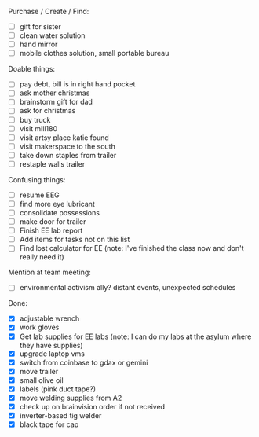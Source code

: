 Purchase / Create / Find:
- [ ] gift for sister
- [ ] clean water solution
- [ ] hand mirror
- [ ] mobile clothes solution, small portable bureau

Doable things:
- [ ] pay debt, bill is in right hand pocket
- [ ] ask mother christmas
- [ ] brainstorm gift for dad
- [ ] ask tor christmas
- [ ] buy truck
- [ ] visit mill180
- [ ] visit artsy place katie found
- [ ] visit makerspace to the south
- [ ] take down staples from trailer
- [ ] restaple walls trailer

Confusing things:
- [ ] resume EEG
- [ ] find more eye lubricant
- [ ] consolidate possessions
- [ ] make door for trailer
- [ ] Finish EE lab report
- [ ] Add items for tasks not on this list
- [ ] Find lost calculator for EE (note: I've finished the class now and don't really need it)

Mention at team meeting:
- [ ] environmental activism ally?  distant events, unexpected schedules

Done:
- [X] adjustable wrench
- [X] work gloves
- [X] Get lab supplies for EE labs (note: I can do my labs at the asylum where they have supplies)
- [X] upgrade laptop vms
- [X] switch from coinbase to gdax or gemini
- [X] move trailer
- [X] small olive oil
- [X] labels (pink duct tape?)
- [X] move welding supplies from A2
- [X] check up on brainvision order if not received
- [X] inverter-based tig welder
- [X] black tape for cap
